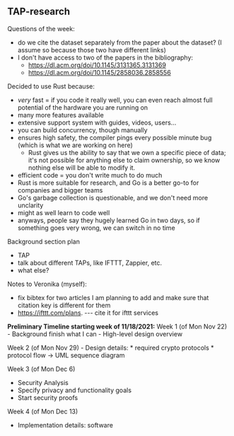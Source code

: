 TAP-research
------------

Questions of the week:
- do we cite the dataset separately from the paper about the dataset? (I assume so because those two have different links)
- I don't have access to two of the papers in the bibliography:
   * https://dl.acm.org/doi/10.1145/3131365.3131369
   * https://dl.acm.org/doi/10.1145/2858036.2858556

Decided to use Rust because:
  - _very_ fast = if you code it really well, you can even reach almost full potential of the hardware you are running on
  - many more features available
  - extensive support system with guides, videos, users...
  - you can build concurrency, though manually
  - ensures high safety, the compiler pings every possible minute bug (which is what we are working on here)
    * Rust gives us the ability to say that we own a specific piece of data; it's not possible for anything else to claim ownership, so we know nothing else will be able to modify it.
  - efficient code = you don't write much to do much
  - Rust is more suitable for research, and Go is a better go-to for companies and bigger teams
  - Go's garbage collection is questionable, and we don't need more unclarity
  - might as well learn to code well
  - anyways, people say they hugely learned Go in two days, so if something goes very wrong, we can switch in no time


Background section plan
- TAP
- talk about different TAPs, like IFTTT, Zappier, etc.
- what else? 


Notes to Veronika (myself):
- fix bibtex for two articles I am planning to add and make sure that citation key is different for them
- https://ifttt.com/plans. --- cite it for ifttt services

**Preliminary Timeline starting week of 11/18/2021:**
  Week 1 (of Mon Nov 22)
    - Background finish what I can
    - High-level design overview

  Week 2 (of Mon Nov 29)
    - Design details:
       * required crypto protocols
       * protocol flow -> UML sequence diagram

  Week 3 (of Mon Dec 6)
  - Security Analysis
  - Specify privacy and functionality goals
  - Start security proofs

  Week 4 (of Mon Dec 13)
  - Implementation details: software

